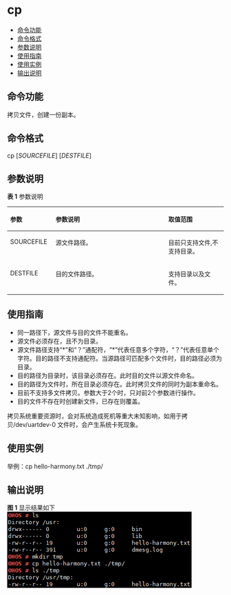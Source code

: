 # cp<a name="ZH-CN_TOPIC_0000001052451607"></a>

-   [命令功能](#section6841203041513)
-   [命令格式](#section24286359150)
-   [参数说明](#section558617385152)
-   [使用指南](#section16128156162)
-   [使用实例](#section19354171211618)
-   [输出说明](#section16754183195914)

## 命令功能<a name="section6841203041513"></a>

拷贝文件，创建一份副本。

## 命令格式<a name="section24286359150"></a>

cp \[_SOURCEFILE_\] \[_DESTFILE_\]

## 参数说明<a name="section558617385152"></a>

**表 1**  参数说明

<a name="table1130mcpsimp"></a>
<table><thead align="left"><tr id="row1136mcpsimp"><th class="cellrowborder" valign="top" width="21%" id="mcps1.2.4.1.1"><p id="p1138mcpsimp"><a name="p1138mcpsimp"></a><a name="p1138mcpsimp"></a>参数</p>
</th>
<th class="cellrowborder" valign="top" width="52%" id="mcps1.2.4.1.2"><p id="p1140mcpsimp"><a name="p1140mcpsimp"></a><a name="p1140mcpsimp"></a>参数说明</p>
</th>
<th class="cellrowborder" valign="top" width="27%" id="mcps1.2.4.1.3"><p id="p1142mcpsimp"><a name="p1142mcpsimp"></a><a name="p1142mcpsimp"></a>取值范围</p>
</th>
</tr>
</thead>
<tbody><tr id="row1143mcpsimp"><td class="cellrowborder" valign="top" width="21%" headers="mcps1.2.4.1.1 "><p id="p1145mcpsimp"><a name="p1145mcpsimp"></a><a name="p1145mcpsimp"></a>SOURCEFILE</p>
</td>
<td class="cellrowborder" valign="top" width="52%" headers="mcps1.2.4.1.2 "><p id="p1147mcpsimp"><a name="p1147mcpsimp"></a><a name="p1147mcpsimp"></a>源文件路径。</p>
</td>
<td class="cellrowborder" valign="top" width="27%" headers="mcps1.2.4.1.3 "><p id="p1149mcpsimp"><a name="p1149mcpsimp"></a><a name="p1149mcpsimp"></a>目前只支持文件,不支持目录。</p>
</td>
</tr>
<tr id="row1150mcpsimp"><td class="cellrowborder" valign="top" width="21%" headers="mcps1.2.4.1.1 "><p id="p1152mcpsimp"><a name="p1152mcpsimp"></a><a name="p1152mcpsimp"></a>DESTFILE</p>
</td>
<td class="cellrowborder" valign="top" width="52%" headers="mcps1.2.4.1.2 "><p id="p1154mcpsimp"><a name="p1154mcpsimp"></a><a name="p1154mcpsimp"></a>目的文件路径。</p>
</td>
<td class="cellrowborder" valign="top" width="27%" headers="mcps1.2.4.1.3 "><p id="p1156mcpsimp"><a name="p1156mcpsimp"></a><a name="p1156mcpsimp"></a>支持目录以及文件。</p>
</td>
</tr>
</tbody>
</table>

## 使用指南<a name="section16128156162"></a>

-   同一路径下，源文件与目的文件不能重名。
-   源文件必须存在，且不为目录。
-   源文件路径支持“\*”和“？”通配符，“\*”代表任意多个字符，“？”代表任意单个字符。目的路径不支持通配符。当源路径可匹配多个文件时，目的路径必须为目录。
-   目的路径为目录时，该目录必须存在。此时目的文件以源文件命名。
-   目的路径为文件时，所在目录必须存在。此时拷贝文件的同时为副本重命名。
-   目前不支持多文件拷贝。参数大于2个时，只对前2个参数进行操作。
-   目的文件不存在时创建新文件，已存在则覆盖。

拷贝系统重要资源时，会对系统造成死机等重大未知影响，如用于拷贝/dev/uartdev-0 文件时，会产生系统卡死现象。

## 使用实例<a name="section19354171211618"></a>

举例：cp hello-harmony.txt ./tmp/

## 输出说明<a name="section16754183195914"></a>

**图 1**  显示结果如下<a name="fig184025115493"></a>  
![](figure/显示结果如下-17.png "显示结果如下-17")

